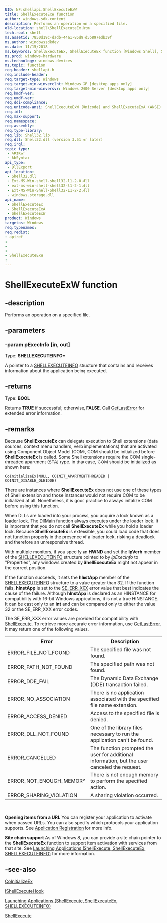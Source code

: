 ```yaml
---
UID: NF:shellapi.ShellExecuteExW
title: ShellExecuteExW function
author: windows-sdk-content
description: Performs an operation on a specified file.
old-location: shell\ShellExecuteEx.htm
tech.root: shell
ms.assetid: 7850d19c-dadb-44a1-85d9-d5b897edb39f
ms.author: windowssdkdev
ms.date: 11/15/2018
ms.keywords: ShellExecuteEx, ShellExecuteEx function [Windows Shell], ShellExecuteExA, ShellExecuteExW, _win32_ShellExecuteEx, _win32_ShellExecuteEx_cpp, shell.ShellExecuteEx, shellapi/ShellExecuteEx, shellapi/ShellExecuteExA, shellapi/ShellExecuteExW
ms.prod: windows-hardware
ms.technology: windows-devices
ms.topic: function
req.header: shellapi.h
req.include-header: 
req.target-type: Windows
req.target-min-winverclnt: Windows XP [desktop apps only]
req.target-min-winversvr: Windows 2000 Server [desktop apps only]
req.kmdf-ver: 
req.umdf-ver: 
req.ddi-compliance: 
req.unicode-ansi: ShellExecuteExW (Unicode) and ShellExecuteExA (ANSI)
req.idl: 
req.max-support: 
req.namespace: 
req.assembly: 
req.type-library: 
req.lib: Shell32.lib
req.dll: Shell32.dll (version 3.51 or later)
req.irql: 
topic_type:
 - APIRef
 - kbSyntax
api_type:
 - DllExport
api_location:
 - Shell32.dll
 - Ext-MS-Win-shell-shell32-l1-2-0.dll
 - ext-ms-win-shell-shell32-l1-2-1.dll
 - Ext-MS-Win-Shell-Shell32-L1-2-2.dll
 - windows.storage.dll
api_name:
 - ShellExecuteEx
 - ShellExecuteExA
 - ShellExecuteExW
product: Windows
targetos: Windows
req.typenames: 
req.redist: 
- apiref
: 
- 
: 
- ShellExecuteExW
: 
---
```


# ShellExecuteExW function


## -description


Performs an operation on a specified file.


## -parameters




### -param pExecInfo [in, out]

Type: <b>SHELLEXECUTEINFO*</b>

A pointer to a <a href="https://msdn.microsoft.com/50e0dac3-b5dc-4d9f-8fd7-3a53a428166b">SHELLEXECUTEINFO</a> structure that contains and receives information about the application being executed.


## -returns



Type: <b>BOOL</b>

Returns <b>TRUE</b> if successful; otherwise, <b>FALSE</b>. Call <a href="https://msdn.microsoft.com/d852e148-985c-416f-a5a7-27b6914b45d4">GetLastError</a> for extended error information.




## -remarks



Because <b>ShellExecuteEx</b> can delegate execution to Shell extensions (data sources, context menu handlers, verb implementations) that are activated using Component Object Model (COM), COM should be initialized before <b>ShellExecuteEx</b> is called. Some Shell extensions require the COM single-threaded apartment (STA) type. In that case, COM should be initialized as shown here:

                

<pre class="syntax" xml:space="preserve"><code>CoInitializeEx(NULL, COINIT_APARTMENTTHREADED | COINIT_DISABLE_OLE1DDE)</code></pre>
There are instances where <b>ShellExecuteEx</b> does not use one of these types of Shell extension and those instances would not require COM to be initialized at all. Nonetheless, it is good practice to always initalize COM before using this function.

When DLLs are loaded into your process, you acquire a lock known as a <a href="http://go.microsoft.com/fwlink/p/?linkid=201929">loader lock</a>. The <a href="https://msdn.microsoft.com/0c3e3083-9297-4626-b2a7-0062d1c2cf9e">DllMain</a> function always executes under the loader lock. It is important that you do not call <b>ShellExecuteEx</b> while you hold a loader lock. Because <b>ShellExecuteEx</b> is extensible, you could load code that does not function properly in the presence of a loader lock, risking a deadlock and therefore an unresponsive thread.

With multiple monitors, if you specify an <b>HWND</b> and set the <b>lpVerb</b> member of the <a href="https://msdn.microsoft.com/50e0dac3-b5dc-4d9f-8fd7-3a53a428166b">SHELLEXECUTEINFO</a> structure pointed to by <i>lpExecInfo</i> to "Properties", any windows created by <b>ShellExecuteEx</b> might not appear in the correct position.

If the function succeeds, it sets the <b>hInstApp</b> member of the <a href="https://msdn.microsoft.com/50e0dac3-b5dc-4d9f-8fd7-3a53a428166b">SHELLEXECUTEINFO</a> structure to a value greater than 32. If the function fails, <b>hInstApp</b> is set to the <a href="https://msdn.microsoft.com/8b1f3978-a0ee-4684-8a37-98e270b63897">SE_ERR_XXX</a> error value that best indicates the cause of the failure. Although <b>hInstApp</b> is declared as an HINSTANCE for compatibility with 16-bit Windows applications, it is not a true HINSTANCE. It can be cast only to an <b>int</b> and can be compared only to either the value 32 or the SE_ERR_XXX error codes.

The SE_ERR_XXX error values are provided for compatibility with <a href="https://msdn.microsoft.com/8b1f3978-a0ee-4684-8a37-98e270b63897">ShellExecute</a>. To retrieve more accurate error information, use <a href="https://msdn.microsoft.com/d852e148-985c-416f-a5a7-27b6914b45d4">GetLastError</a>. It may return one of the following values.

<table class="clsStd">
<tr>
<th>Error</th>
<th>Description</th>
</tr>
<tr>
<td>ERROR_FILE_NOT_FOUND </td>
<td>The specified file was not found.</td>
</tr>
<tr>
<td>ERROR_PATH_NOT_FOUND </td>
<td>The specified path was not found.</td>
</tr>
<tr>
<td>ERROR_DDE_FAIL </td>
<td>The Dynamic Data Exchange (DDE) transaction failed.</td>
</tr>
<tr>
<td>ERROR_NO_ASSOCIATION </td>
<td>There is no application associated with the specified file name extension.</td>
</tr>
<tr>
<td>ERROR_ACCESS_DENIED </td>
<td>Access to the specified file is denied.</td>
</tr>
<tr>
<td>ERROR_DLL_NOT_FOUND </td>
<td>One of the library files necessary to run the application can't be found.</td>
</tr>
<tr>
<td>ERROR_CANCELLED </td>
<td>The function prompted the user for additional information, but the user canceled the request.</td>
</tr>
<tr>
<td>ERROR_NOT_ENOUGH_MEMORY </td>
<td>There is not enough memory to perform the specified action.</td>
</tr>
<tr>
<td>ERROR_SHARING_VIOLATION </td>
<td>A sharing violation occurred.</td>
</tr>
</table>
 

<b>Opening items from a URL</b> You can register your application to activate when passed URLs. You can also specify which protocols your application supports. See <a href="https://msdn.microsoft.com/F88AA3E6-6F7B-442d-935A-7D2CB4958E6B">Application Registration</a> for more info.

<b>Site chain support</b> As of Windows 8, you can provide a site chain pointer to the <b>ShellExecuteEx</b> function to support item activation with services from that site. See <a href="https://msdn.microsoft.com/d774c3b2-4caf-460a-ac32-0ed603491d5f">Launching Applications (ShellExecute, ShellExecuteEx, SHELLEXECUTEINFO)</a> for more information. 




## -see-also




<a href="https://msdn.microsoft.com/ffb79c0f-aeda-4ea1-aea8-afb79109837f">CoInitializeEx</a>



<a href="https://msdn.microsoft.com/48af59ec-d646-454e-b699-389033812638">IShellExecuteHook</a>



<a href="https://msdn.microsoft.com/d774c3b2-4caf-460a-ac32-0ed603491d5f">Launching Applications (ShellExecute, ShellExecuteEx, SHELLEXECUTEINFO)</a>



<a href="https://msdn.microsoft.com/8b1f3978-a0ee-4684-8a37-98e270b63897">ShellExecute</a>
 

 

